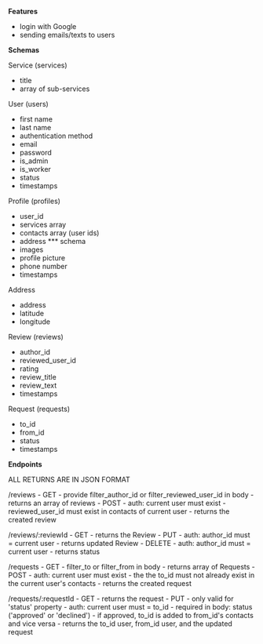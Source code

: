 **Features**

- login with Google
- sending emails/texts to users

**Schemas**

Service (services)
- title
- array of sub-services

User (users)
- first name
- last name
- authentication method
- email
- password
- is_admin
- is_worker
- status
- timestamps

Profile (profiles)
- user_id
- services array
- contacts array (user ids)
- address *** schema
- images
- profile picture
- phone number
- timestamps

Address
- address
- latitude
- longitude

Review (reviews)
- author_id
- reviewed_user_id
- rating
- review_title
- review_text
- timestamps

Request (requests)
- to_id
- from_id
- status
- timestamps

**Endpoints**

ALL RETURNS ARE IN JSON FORMAT

/reviews
    - GET
        - provide filter_author_id or filter_reviewed_user_id in body
        - returns an array of reviews
    - POST
        - auth: current user must exist
        - reviewed_user_id must exist in contacts of current user
        - returns the created review

/reviews/:reviewId
    - GET
        - returns the Review
    - PUT 
        - auth: author_id must = current user
        - returns updated Review
    - DELETE 
        - auth: author_id must = current user
        - returns status

/requests
    - GET
        - filter_to or filter_from in body
        - returns array of Requests
    - POST
        - auth: current user must exist
        - the the to_id must not already exist in the current user's contacts
        - returns the created request

/requests/:requestId
    - GET
        - returns the request
    - PUT 
        - only valid for 'status' property
        - auth: current user must = to_id
        - required in body: status ('approved' or 'declined')
        - if approved, to_id is added to from_id's contacts and vice versa
        - returns the to_id user, from_id user, and the updated request

